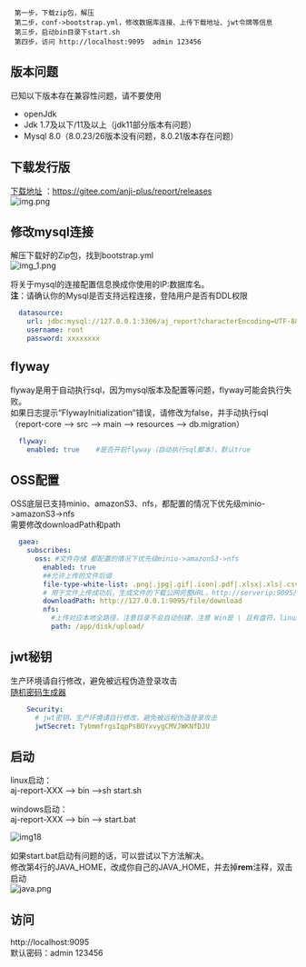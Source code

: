 ```
 第一步，下载zip包，解压
 第二步，conf->bootstrap.yml，修改数据库连接、上传下载地址、jwt令牌等信息
 第三步，启动bin目录下start.sh
 第四步，访问 http://localhost:9095  admin 123456
```

## 版本问题

已知以下版本存在兼容性问题，请不要使用

- openJdk
- Jdk 1.7及以下/11及以上（jdk11部分版本有问题）
- Mysql 8.0（8.0.23/26版本没有问题，8.0.21版本存在问题）

## 下载发行版

[下载地址](https://gitee.com/anji-plus/report/releases) ：https://gitee.com/anji-plus/report/releases <br>
![img.png](../picture/quickly/img_16.png) <br>

## 修改mysql连接

解压下载好的Zip包，找到bootstrap.yml <br>
![img_1.png](../picture/quickly/img_17.png) <br>

将关于mysql的连接配置信息换成你使用的IP:数据库名。 <br>
**注**：请确认你的Mysql是否支持远程连接，登陆用户是否有DDL权限 <br>

```yaml
  datasource:
    url: jdbc:mysql://127.0.0.1:3306/aj_report?characterEncoding=UTF-8&serverTimezone=Asia/Shanghai&useSSL=false
    username: root
    password: xxxxxxxx
```

## flyway

flyway是用于自动执行sql，因为mysql版本及配置等问题，flyway可能会执行失败。<br>
如果日志提示“FlywayInitialization”错误，请修改为false，并手动执行sql（report-core --> src --> main --> resources --> db.migration）<br>

```yaml
  flyway:
    enabled: true    #是否开启flyway（自动执行sql脚本），默认true
```

## OSS配置

OSS底层已支持minio、amazonS3、nfs，都配置的情况下优先级minio->amazonS3->nfs <br>
需要修改downloadPath和path <br>
```yaml
  gaea:
    subscribes:
      oss: #文件存储 都配置的情况下优先级minio->amazonS3->nfs
        enabled: true
        ##允许上传的文件后缀
        file-type-white-list: .png|.jpg|.gif|.icon|.pdf|.xlsx|.xls|.csv|.mp4|.avi|.jpeg|.aaa|.svg
        # 用于文件上传成功后，生成文件的下载公网完整URL，http://serverip:9095/file/download，注意填写IP必须填写后端服务所在的机器IP
        downloadPath: http://127.0.0.1:9095/file/download
        nfs:
          #上传对应本地全路径，注意目录不会自动创建，注意 Win是 \ 且有盘符，linux是 / 无盘符，注意目录权限问题
          path: /app/disk/upload/
```

## jwt秘钥

生产环境请自行修改，避免被远程伪造登录攻击 <br>
[随机密码生成器](http://www.chahuo.com/token-generator.html)

```yaml
    Security:
      # jwt密钥，生产环境请自行修改，避免被远程伪造登录攻击
      jwtSecret: TybmmfrgsIqpPsBOYxvygCMVJWKNfDJU
```

## 启动

linux启动：<br>
aj-report-XXX --> bin -->sh start.sh <br>

windows启动：<br>
aj-report-XXX --> bin --> start.bat <br>

![img18](../picture/quickly/img_18.png) <br>

如果start.bat启动有问题的话，可以尝试以下方法解决。<br>
修改第4行的JAVA_HOME，改成你自己的JAVA_HOME，并去掉**rem**注释，双击启动<br>
![java.png](../picture/quickly/img_7.png)

## 访问

http://localhost:9095 <br>
默认密码：admin 123456 <br> 



